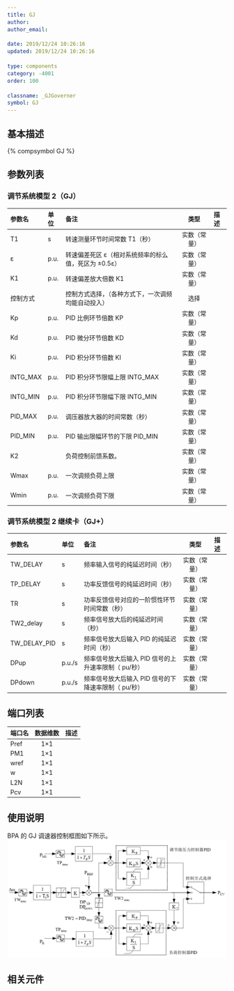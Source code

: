 ```yaml
---
title: GJ
author:
author_email:

date: 2019/12/24 10:26:16
updated: 2019/12/24 10:26:16

type: components
category: -4001
order: 100

classname: _GJGoverner
symbol: GJ
---
```


## 基本描述

{% compsymbol GJ %}

## 参数列表

### 调节系统模型 2（GJ）

| 参数名   | 单位 | 备注                                                 |     类型     | 描述 |
| :------- | :--- | :--------------------------------------------------- | :----------: | :--- |
| T1       | s    | 转速测量环节时间常数 T1（秒）                        | 实数（常量） |      |
| ε        | p.u. | 转速偏差死区 ε（相对系统频率的标么值，死区为 ±0.5ε） | 实数（常量） |      |
| K1       | p.u. | 转速偏差放大倍数 K1                                  | 实数（常量） |      |
| 控制方式 |      | 控制方式选择，（各种方式下，一次调频均能自动投入）   |     选择     |      |
| Kp       | p.u. | PID 比例环节倍数 KP                                  | 实数（常量） |      |
| Kd       | p.u. | PID 微分环节倍数 KD                                  | 实数（常量） |      |
| Ki       | p.u. | PID 积分环节倍数 KI                                  | 实数（常量） |      |
| INTG_MAX | p.u. | PID 积分环节限幅上限 INTG_MAX                        | 实数（常量） |      |
| INTG_MIN | p.u. | PID 积分环节限幅下限 INTG_MIN                        | 实数（常量） |      |
| PID_MAX  | p.u. | 调压器放大器的时间常数（秒）                         | 实数（常量） |      |
| PID_MIN  | p.u. | PID 输出限幅环节的下限 PID_MIN                       | 实数（常量） |      |
| K2       |      | 负荷控制前馈系数。                                   | 实数（常量） |      |
| Wmax     | p.u. | 一次调频负荷上限                                     | 实数（常量） |      |
| Wmin     | p.u. | 一次调频负荷下限                                     | 实数（常量） |      |

### 调节系统模型 2 继续卡（GJ+）

| 参数名       | 单位   | 备注                                                |     类型     | 描述 |
| :----------- | :----- | :-------------------------------------------------- | :----------: | :--- |
| TW_DELAY     | s      | 频率输入信号的纯延迟时间（秒）                      | 实数（常量） |      |
| TP_DELAY     | s      | 功率反馈信号的纯延迟时间（秒）                      | 实数（常量） |      |
| TR           | s      | 功率反馈信号对应的一阶惯性环节时间常数（秒）        | 实数（常量） |      |
| TW2_delay    | s      | 频率信号放大后的纯延迟时间（秒）                    | 实数（常量） |      |
| TW_DELAY_PID | s      | 频率信号放大后输入 PID 的纯延迟时间（秒）           | 实数（常量） |      |
| DPup         | p.u./s | 频率信号放大后输入 PID 信号的上升速率限制（ pu/秒） | 实数（常量） |      |
| DPdown       | p.u./s | 频率信号放大后输入 PID 信号的下降速率限制（ pu/秒） | 实数（常量） |      |

## 端口列表

| 端口名 | 数据维数 | 描述 |
| :----- | :------: | :--- |
| Pref   |   1×1    |      |
| PM1    |   1×1    |      |
| wref   |   1×1    |      |
| w      |   1×1    |      |
| L2N    |   1×1    |      |
| Pcv    |   1×1    |      |

## 使用说明

BPA 的 GJ 调速器控制框图如下所示。
![等效图](comp_Governors/GJ.png)

## 相关元件
